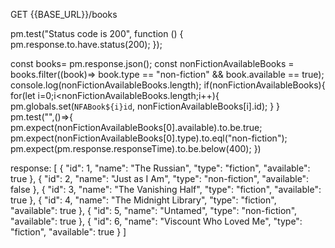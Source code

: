 GET {{BASE_URL}}/books

pm.test("Status code is 200", function () {
    pm.response.to.have.status(200);
});

const books= pm.response.json();
const nonFictionAvailableBooks = books.filter((book)=> book.type == "non-fiction" && book.available == true);
console.log(nonFictionAvailableBooks.length);
if(nonFictionAvailableBooks){
    for(let i=0;i<nonFictionAvailableBooks.length;i++){
        pm.globals.set(`NFABook${i}id`, nonFictionAvailableBooks[i].id);
    }
}
pm.test("",()=>{
    pm.expect(nonFictionAvailableBooks[0].available).to.be.true;
    pm.expect(nonFictionAvailableBooks[0].type).to.eql("non-fiction");
    pm.expect(pm.response.responseTime).to.be.below(400);
})

response: 
[
    {
        "id": 1,
        "name": "The Russian",
        "type": "fiction",
        "available": true
    },
    {
        "id": 2,
        "name": "Just as I Am",
        "type": "non-fiction",
        "available": false
    },
    {
        "id": 3,
        "name": "The Vanishing Half",
        "type": "fiction",
        "available": true
    },
    {
        "id": 4,
        "name": "The Midnight Library",
        "type": "fiction",
        "available": true
    },
    {
        "id": 5,
        "name": "Untamed",
        "type": "non-fiction",
        "available": true
    },
    {
        "id": 6,
        "name": "Viscount Who Loved Me",
        "type": "fiction",
        "available": true
    }
]